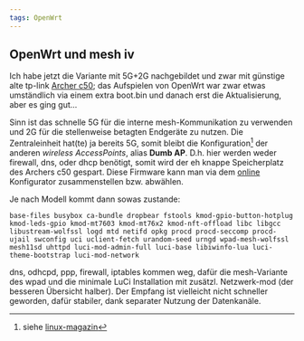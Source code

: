 ```yaml
---
tags: OpenWrt
---
```

## OpenWrt und mesh iv
Ich habe jetzt die Variante mit 5G+2G nachgebildet und zwar mit günstige alte tp-link [Archer c50](https://openwrt.org/toh/tp-link/archer-c50); das Aufspielen von OpenWrt war zwar etwas umständlich via einem extra boot.bin und danach erst die Aktualisierung, aber es ging gut...

Sinn ist das schnelle 5G für die interne mesh-Kommunikation zu verwenden und 2G für die stellenweise betagten Endgeräte zu nutzen. Die Zentraleinheit hat(te) ja bereits 5G, somit bleibt die Konfiguration[^note] der anderen *wireless AccessPoints*, alias **Dumb AP**. D.h. hier werden weder firewall, dns, oder dhcp benötigt, somit wird der eh knappe Speicherplatz des Archers c50 gespart. Diese Firmware kann man via dem [online](https://firmware-selector.openwrt.org/) Konfigurator zusammenstellen bzw. abwählen.

Je nach Modell kommt dann sowas zustande:

```base-files busybox ca-bundle dropbear fstools kmod-gpio-button-hotplug kmod-leds-gpio kmod-mt7603 kmod-mt76x2 kmod-nft-offload libc libgcc libustream-wolfssl logd mtd netifd opkg procd procd-seccomp procd-ujail swconfig uci uclient-fetch urandom-seed urngd wpad-mesh-wolfssl mesh11sd uhttpd luci-mod-admin-full luci-base libiwinfo-lua luci-theme-bootstrap luci-mod-network```

dns, odhcpd, ppp, firewall, iptables kommen weg, dafür die mesh-Variante des wpad und die minimale LuCi Installation mit zusätzl. Netzwerk-mod (der besseren Übersicht halber).
Der Empfang ist vielleicht nicht schneller geworden, dafür stabiler, dank separater Nutzung der Datenkanäle.

[^note]: siehe [linux-magazin](https://www.linux-magazin.de/ausgaben/2022/02/wlan-mesh-teil-1/)
